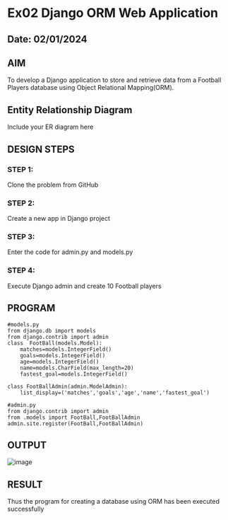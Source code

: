 # Ex02 Django ORM Web Application
## Date: 02/01/2024

## AIM
To develop a Django application to store and retrieve data from a Football Players database using Object Relational Mapping(ORM).

## Entity Relationship Diagram

Include your ER diagram here

## DESIGN STEPS

### STEP 1:
Clone the problem from GitHub

### STEP 2:
Create a new app in Django project

### STEP 3:
Enter the code for admin.py and models.py

### STEP 4:
Execute Django admin and create 10 Football players

## PROGRAM

```
#models.py
from django.db import models
from django.contrib import admin
class  FootBall(models.Model):
    matches=models.IntegerField()
    goals=models.IntegerField()
    age=models.IntegerField()
    name=models.CharField(max_length=20)
    fastest_goal=models.IntegerField()

class FootBallAdmin(admin.ModelAdmin):
    list_display=('matches','goals','age','name','fastest_goal')

#admin.py
from django.contrib import admin
from .models import FootBall,FootBallAdmin
admin.site.register(FootBall,FootBallAdmin)
```

## OUTPUT
![image](https://github.com/AasrithSairam/ORM/assets/139331438/15bdad6a-d70f-4994-be12-7c1b0ee4eae2)


## RESULT
Thus the program for creating a database using ORM has been executed successfully
